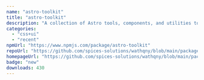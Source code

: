 ```yaml
---
name: "astro-toolkit"
title: "astro-toolkit"
description: "A collection of Astro tools, components, and utilities to streamline your development process."
categories:
  - "css+ui"
  - "recent"
npmUrl: "https://www.npmjs.com/package/astro-toolkit"
repoUrl: "https://github.com/spices-solutions/wathqny/blob/main/packages/astro-toolkit/README.md"
homepageUrl: "https://github.com/spices-solutions/wathqny/blob/main/packages/astro-toolkit/README.md"
badge: "new"
downloads: 430
---
```

